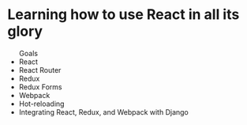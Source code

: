 # Learning how to use React in all its glory 

<ul>Goals
  <li>React</li>
  <li>React Router</li>
  <li>Redux</li>
  <li>Redux Forms</li>
  <li>Webpack</li>
  <li>Hot-reloading</li>
  <li>Integrating React, Redux, and Webpack with Django</li>
</ul>
